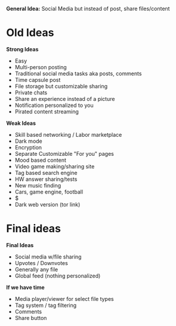 **General Idea:**
Social Media but instead of post, share files/content

# Old Ideas

**Strong Ideas**
 - Easy
 - Multi-person posting
 - Traditional social media tasks aka posts, comments
 - Time capsule post
 - File storage but customizable sharing
 - Private chats
 - Share an experience instead of a picture
 - Notification personalized to you
 - Pirated content streaming

**Weak Ideas**
 - Skill based networking / Labor marketplace
 - Dark mode
 - Encryption
 - Separate Customizable "For you" pages
 - Mood based content
 - Video game making/sharing site
 - Tag based search engine
 - HW answer sharing/tests
 - New music finding
 - Cars, game engine, football
 - $
 - Dark web version (tor link)


# Final ideas

**Final Ideas**
 - Social media w/file sharing
 - Upvotes / Downvotes
 - Generally any file
 - Global feed (nothing personalized)

**If we have time**
 - Media player/viewer for select file types
 - Tag system / tag filtering
 - Comments
 - Share button
